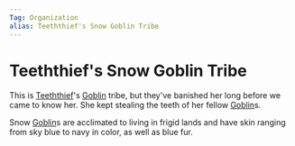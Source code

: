 ```yaml
---
Tag: Organization
alias: Teeththief's Snow Goblin Tribe
---
```

# Teeththief's Snow Goblin Tribe
This is [Teeththief](Teeththief)'s [Goblin](Goblin) tribe, but they've banished her long before we came to know her. She kept stealing the teeth of her fellow [Goblin](Goblin)s. 

Snow [Goblin](Goblin)s are acclimated to living in frigid lands and have skin ranging from sky blue to navy in color, as well as blue fur. 